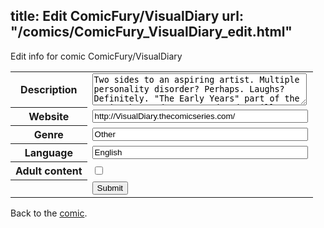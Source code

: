 title: Edit ComicFury/VisualDiary
url: "/comics/ComicFury_VisualDiary_edit.html"
---
Edit info for comic ComicFury/VisualDiary

<form name="comic" action="http://gaepostmail.appspot.com/comic/" method="post">
<table class="comicinfo">
<tr>
<th>Description</th><td><textarea name="description" cols="40" rows="3">Two sides to an aspiring artist. Multiple personality disorder? Perhaps. Laughs? Definitely. &quot;The Early Years&quot; part of the comic that updates on Wednesday will more story based than the gags on the normal updates. Updates: Mon, Tues, Thurs, Fri - regular randomness Wednesday - &quot;Early Years&quot; Saturday - Art day</textarea></td>
</tr>
<tr>
<th>Website</th><td><input type="text" name="url" value="http://VisualDiary.thecomicseries.com/" size="40"/></td>
</tr>
<tr>
<th>Genre</th><td><input type="text" name="genre" value="Other" size="40"/></td>
</tr>
<tr>
<th>Language</th><td><input type="text" name="language" value="English" size="40"/></td>
</tr>
<tr>
<th>Adult content</th><td><input type="checkbox" name="adult" value="adult" /></td>
</tr>
<tr>
<th></th><td>
<input type="hidden" name="comic" value="ComicFury_VisualDiary" />
<input type="submit" name="submit" value="Submit" />
</td>
</tr>
</table>
</form>

Back to the [comic](ComicFury_VisualDiary.html).
